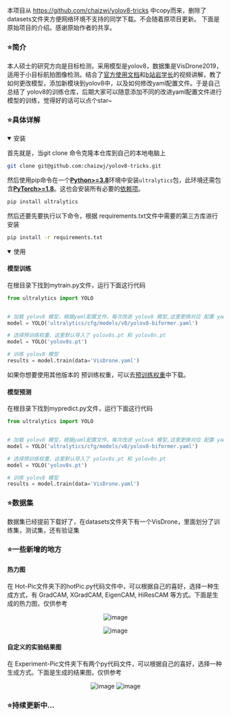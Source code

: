<div align="">
  <p>
    <a href="https://yolovision.ultralytics.com/" target="_blank">
      </a>
  </p>


##
本项目从
https://github.com/chaizwj/yolov8-tricks
中copy而来，删除了datasets文件夹方便网络环境不支持的同学下载。不会随着原项目更新。
下面是原始项目的介绍。感谢原始作者的共享。


### ⭐简介
本人硕士的研究方向是目标检测，采用模型是yolov8，数据集是VisDrone2019，适用于小目标航拍图像检测。结合了<a href="https://docs.ultralytics.com/">官方使用文档</a>和<a href="https://www.bilibili.com/video/BV1QC4y1R74t/?spm_id_from=333.788.top_right_bar_window_custom_collection.content.click&vd_source=5fe50b1b35a25689fb0988c454fec5e0">b站岩学长</a>的视频讲解，教了如何更改模型，添加新模块到yolov8中，以及如何修改yaml配置文件。于是自己总结了 yolov8的训练仓库，后期大家可以随意添加不同的改进yaml配置文件进行模型的训练，觉得好的话可以点个star~


### ⭐具体详解


<details open>
<summary>安装</summary>


  
首先就是，当git clone 命令克隆本仓库到自己的本地电脑上


```bash
git clone git@github.com:chaizwj/yolov8-tricks.git
```
然后使用pip命令在一个[**Python>=3.8**](https://www.python.org/)环境中安装`ultralytics`包，此环境还需包含[**PyTorch>=1.8**](https://pytorch.org/get-started/locally/)。这也会安装所有必要的[依赖项](https://github.com/ultralytics/ultralytics/blob/main/requirements.txt)。




```bash
pip install ultralytics
```
然后还要先要执行以下命令，根据 requirements.txt文件中需要的第三方库进行安装
```bash
pip install -r requirements.txt
```


</details>

<details open>
<summary>使用</summary>


#### 模型训练

在根目录下找到mytrain.py文件，运行下面这行代码

```python
from ultralytics import YOLO


# 加载 yolov8 模型，根据yaml配置文件。每次改进 yolov8 模型,这里更换对应 配置 yaml 就行 
model = YOLO('ultralytics/cfg/models/v8/yolov8-biformer.yaml')

# 选择预训练权重，这里默认导入了 yolov8s.pt 和 yolov8n.pt
model = YOLO('yolov8s.pt')

# 训练 yolov8 模型
results = model.train(data='VisDrone.yaml')
```

如果你想要使用其他版本的 预训练权重，可以去[预训练权重](https://github.com/ultralytics/assets/releases)中下载。

#### 模型预测

在根目录下找到mypredict.py文件，运行下面这行代码

```python
from ultralytics import YOLO


# 加载 yolov8 模型，根据yaml配置文件。每次改进 yolov8 模型,这里更换对应 配置 yaml 就行 
model = YOLO('ultralytics/cfg/models/v8/yolov8-biformer.yaml')

# 选择预训练权重，这里默认导入了 yolov8s.pt 和 yolov8n.pt
model = YOLO('yolov8s.pt')

# 训练 yolov8 模型
results = model.train(data='VisDrone.yaml')
```
### ⭐数据集

数据集已经提前下载好了，在datasets文件夹下有一个VisDrone，里面划分了训练集，测试集，还有验证集



### ⭐一些新增的地方
#### 热力图
在 Hot-Pic文件夹下的hotPic.py代码文件中，可以根据自己的喜好，选择一种生成方式，有 GradCAM, XGradCAM, EigenCAM, HiResCAM 等方式。下面是生成的热力图，仅供参考

<div align="center">
  

![image](https://github.com/chaizwj/yolov8-tricks/assets/90506129/5ad97a66-cd79-4665-a295-938637bf3f61)


              
![image](https://github.com/chaizwj/yolov8-tricks/assets/90506129/f81eab4c-de25-4660-8d23-259e731dd5b6)



</div>



</details>

#### 自定义的实验结果图

在 Experiment-Pic文件夹下有两个py代码文件，可以根据自己的喜好，选择一种生成方式。下面是生成的结果图，仅供参考

<div align="center">
  

![image](https://github.com/chaizwj/yolov8-tricks/assets/90506129/74d2aa1f-f8c5-4bbf-b38b-428276935a5c)
![image](https://github.com/chaizwj/yolov8-tricks/assets/90506129/641d063a-1c17-4544-8343-083f43d1e79b)




</div>


### ⭐持续更新中...
</details>
